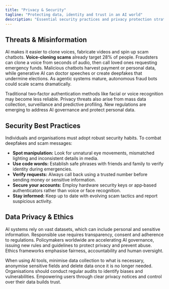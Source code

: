 ```yaml
---
title: "Privacy & Security"
tagline: "Protecting data, identity and trust in an AI world"
description: "Essential security practices and privacy protection strategies in the age of AI-powered threats and surveillance."
---
```


## Threats & Misinformation

AI makes it easier to clone voices, fabricate videos and spin up scam chatbots. **Voice‑cloning scams** already target 28% of people. Fraudsters can clone a voice from seconds of audio, then call loved ones requesting emergency funds. Malicious chatbots harvest payment or personal data, while generative AI can doctor speeches or create deepfakes that undermine elections. As agentic systems mature, autonomous fraud bots could scale scams dramatically.

Traditional two‑factor authentication methods like facial or voice recognition may become less reliable. Privacy threats also arise from mass data collection, surveillance and predictive profiling. New regulations are emerging to address AI governance and protect personal data.

## Security Best Practices

Individuals and organisations must adopt robust security habits. To combat deepfakes and scam messages:

- **Spot manipulation:** Look for unnatural eye movements, mismatched lighting and inconsistent details in media.
- **Use code words:** Establish safe phrases with friends and family to verify identity during emergencies.
- **Verify requests:** Always call back using a trusted number before sending money or sensitive information.
- **Secure your accounts:** Employ hardware security keys or app‑based authenticators rather than voice or face recognition.
- **Stay informed:** Keep up to date with evolving scam tactics and report suspicious activity.

## Data Privacy & Ethics

AI systems rely on vast datasets, which can include personal and sensitive information. Responsible use requires transparency, consent and adherence to regulations. Policymakers worldwide are accelerating AI governance, issuing new rules and guidelines to protect privacy and prevent abuse. Ethics frameworks emphasise fairness, accountability and human oversight.

When using AI tools, minimise data collection to what is necessary, anonymise sensitive fields and delete data once it is no longer needed. Organisations should conduct regular audits to identify biases and vulnerabilities. Empowering users through clear privacy notices and control over their data builds trust.
